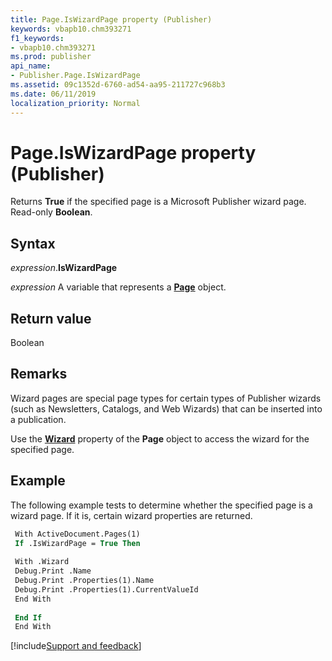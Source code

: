 ```yaml
---
title: Page.IsWizardPage property (Publisher)
keywords: vbapb10.chm393271
f1_keywords:
- vbapb10.chm393271
ms.prod: publisher
api_name:
- Publisher.Page.IsWizardPage
ms.assetid: 09c1352d-6760-ad54-aa95-211727c968b3
ms.date: 06/11/2019
localization_priority: Normal
---
```



# Page.IsWizardPage property (Publisher)

Returns **True** if the specified page is a Microsoft Publisher wizard page. Read-only **Boolean**.


## Syntax

_expression_.**IsWizardPage**

_expression_ A variable that represents a **[Page](Publisher.Page.md)** object.


## Return value

Boolean


## Remarks

Wizard pages are special page types for certain types of Publisher wizards (such as Newsletters, Catalogs, and Web Wizards) that can be inserted into a publication.

Use the **[Wizard](Publisher.Page.Wizard.md)** property of the **Page** object to access the wizard for the specified page.


## Example

The following example tests to determine whether the specified page is a wizard page. If it is, certain wizard properties are returned.

```vb
 With ActiveDocument.Pages(1) 
 If .IsWizardPage = True Then 
 
 With .Wizard 
 Debug.Print .Name 
 Debug.Print .Properties(1).Name 
 Debug.Print .Properties(1).CurrentValueId 
 End With 
 
 End If 
 End With
```

[!include[Support and feedback](~/includes/feedback-boilerplate.md)]